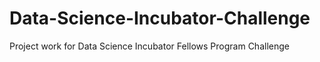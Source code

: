 # Data-Science-Incubator-Challenge
Project work for Data Science Incubator Fellows Program Challenge
